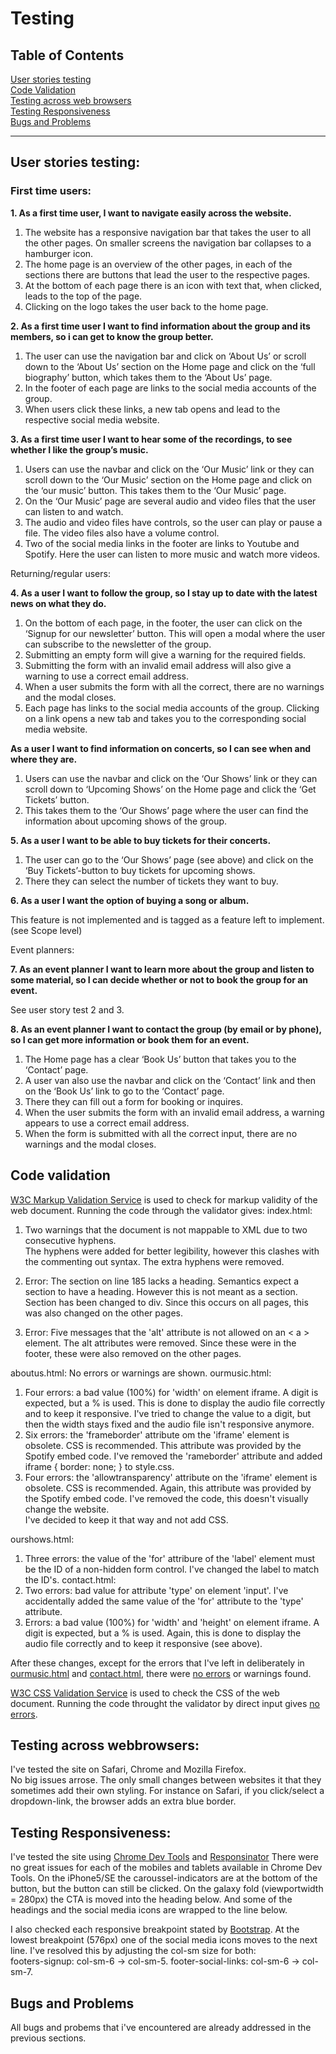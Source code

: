 # Testing
## Table of Contents
[User stories testing](#user-stories-testing)  
[Code Validation](#code-validation)  
[Testing across web browsers](#testing-across-web-browsers)  
[Testing Responsiveness](#testing-responsiveness)  
[Bugs and Problems](#bugs-and-problems)  
***

## User stories testing:	
### First time users:

**1. As a first time user, I want to navigate easily across the website.**  
1. The website has a responsive navigation bar that takes the user to all the other pages. On smaller screens the navigation bar collapses to a hamburger icon.  
2. The home page is an overview of the other pages, in each of the sections there are buttons that lead the user to the respective pages.  
3. At the bottom of each page there is an icon with text that, when clicked, leads to the top of the page.
4. Clicking on the logo takes the user back to the home page.


**2. As a first time user I want to find information about the group and its members, so i can get to know the group better.**  
1. The user can use the navigation bar and click on ‘About Us’ or scroll down to the ‘About Us’ section on the Home page and click on the ‘full biography’ button, which takes them to the ‘About Us’ page.
2. In the footer of each page are links to the social media accounts of the group. 
3. When users click these links, a new tab opens and lead to the respective social media website.

**3. As a first time user I want to hear some of the recordings, to see whether I like the group’s music.**  
1. Users can use the navbar and click on the ‘Our Music’ link or they can scroll down to the ‘Our Music’ section on the Home page and click on the ‘our music’ button. This takes them to the ‘Our Music’ page. 
2. On the ‘Our Music’ page are several audio and video files that the user can listen to and watch.
3. The audio and video files have controls, so the user can play or pause a file. The video files also have a volume control.
4. Two of the social media links in the footer are links to Youtube and Spotify. Here the user can listen to more music and watch more videos.

Returning/regular users:

**4. As a user I want to follow the group, so I stay up to date with the latest news on what they do.**  
1. On the bottom of each page, in the footer, the user can click on the ‘Signup for our newsletter’ button. This will open a modal where the user can subscribe to the newsletter of the group.
2. Submitting an empty form will give a warning for the required fields.
3. Submitting the form with an invalid email address will also give a warning to use a correct email address.
4. When a user submits the form with all the correct, there are no warnings and the modal closes.
5. Each page has links to the social media accounts of the group. Clicking on a link opens a new tab and takes you to the corresponding social media website.

**As a user I want to find information on concerts, so I can see when and where they are.**  
1. Users can use the navbar and click on the ‘Our Shows’ link or they can scroll down to ‘Upcoming Shows’ on the Home page and click the ‘Get Tickets’ button. 
2. This takes them to the ‘Our Shows’ page where the user can find the information about upcoming shows of the group.

**5. As a user I want to be able to buy tickets for their concerts.**  
1. The user can go to the ‘Our Shows’ page (see above) and click on the ‘Buy Tickets’-button to buy tickets for upcoming shows.
2. There they can select the number of tickets they want to buy.

**6. As a user I want the option of buying a song or album.**  

This feature is not implemented and is tagged as a feature left to implement. (see Scope level)

Event planners:

**7. As an event planner I want to learn more about the group and listen to some material, so I can decide whether or not to book the group for an event.**  

See user story test 2 and 3.

**8. As an event planner I want to contact the group (by email or by phone), so I can get more information or book them for an event.**  
1. The Home page has a clear ‘Book Us’ button that takes you to the ‘Contact’ page.
2. A user van also use the navbar and click on the ‘Contact’ link and then on the ‘Book Us’ link to go to the ‘Contact’ page.
3. There they can fill out a form for booking or inquires.
4. When the user submits the form with an invalid email address, a warning appears to use a correct email address.
5. When the form is submitted with all the correct input, there are no warnings and the modal closes.


## Code validation

[W3C Markup Validation Service](https://validator.w3.org/) is used to check for markup validity of the web document.
Running the code through the validator gives:
index.html:
1. Two warnings that the document is not mappable to XML due to two consecutive hyphens.  
The hyphens were added for better legibility, however this clashes with the commenting out syntax. The extra hyphens were removed.

2. Error: The section on line 185 lacks a heading.
Semantics expect a section to have a heading. However this is not meant as a section. Section has been changed to div.
Since this occurs on all pages, this was also changed on the other pages.

3. Error: Five messages that the 'alt' attribute is not allowed on an < a > element.
The alt attributes were removed. Since these were in the footer, these were also removed on the other pages.

aboutus.html:
No errors or warnings are shown.
ourmusic.html:
1. Four errors: a bad value (100%) for 'width' on element iframe. A digit is expected, but a % is used. 
This is done to display the audio file correctly and to keep it responsive.
I've tried to change the value to a digit, but then the width stays fixed and the audio file isn't responsive anymore.
2. Six errors: the 'frameborder' attribute om the 'iframe' element is obsolete. CSS is recommended.
This attribute was provided by the Spotify embed code. I've removed the 'rameborder' attribute and added iframe { border: none; } to style.css.
3. Four errors: the 'allowtransparency' attribute on the 'iframe' element is obsolete. CSS is recommended.
Again, this attribute was provided by the Spotify embed code. I've removed the code, this doesn't visually change the website.   
I've decided to keep it that way and not add CSS.

ourshows.html:
1. Three errors: the value of the 'for' attribure of the 'label' element must be the ID of a non-hidden form control.
I've changed the label to match the ID's.
contact.html:
1. Two errors: bad value for attribute 'type' on element 'input'.
I've accidentally added the same value of the 'for' attribute to the 'type' attribute.
2. Errors: a bad value (100%) for 'width' and 'height' on element iframe. A digit is expected, but a % is used. 
Again, this is done to display the audio file correctly and to keep it responsive (see above).

After these changes, except for the errors that I've left in deliberately in [ourmusic.html](https://github.com/chizzletaz/MilestoneProject1/blob/master/assets/img/extra/HTML_errors_ourmusic.png) and [contact.html](https://github.com/chizzletaz/MilestoneProject1/blob/master/assets/img/extra/HTML_errors_contact.png), there were [no errors](https://github.com/chizzletaz/MilestoneProject1/blob/master/assets/img/extra/HTML_validation.png) or warnings found.

[W3C CSS Validation Service](https://jigsaw.w3.org/css-validator/) is used to check the CSS of the web document.
Running the code throught the validator by direct input gives [no errors](https://github.com/chizzletaz/MilestoneProject1/blob/master/assets/img/extra/CSS_validation.png).


## Testing across webbrowsers:  
I've tested the site on Safari, Chrome and Mozilla Firefox.  
No big issues arrose. The only small changes between websites it that they sometimes add their own styling. 
For instance on Safari, if you click/select a dropdown-link, the browser adds an extra blue border.

## Testing Responsiveness:
I've tested the site using [Chrome Dev Tools](https://github.com/chizzletaz/MilestoneProject1/blob/master/assets/img/extra/responsiveness_chrome_dev_tools.png) and [Responsinator](https://www.responsinator.com/)
There were no great issues for each of the mobiles and tablets available in Chrome Dev Tools.
On the iPhone5/SE the caroussel-indicators are at the bottom of the button, but the button can still be clicked.
On the galaxy fold (viewportwidth = 280px) the CTA is moved into the heading below. And some of the headings and the social media icons are wrapped to the line below.

I also checked each responsive breakpoint stated by [Bootstrap](https://getbootstrap.com/docs/4.3/layout/overview/#responsive-breakpoints).
At the lowest breakpoint (576px) one of the social media icons moves to the next line.
I've resolved this by adjusting the col-sm size for both:  
footers-signup: col-sm-6 -> col-sm-5. footer-social-links: col-sm-6 -> col-sm-7.

## Bugs and Problems

All  bugs and probems that i've encountered are already addressed in the previous sections.



